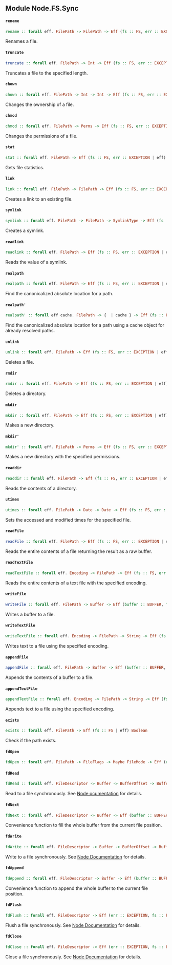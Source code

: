 ## Module Node.FS.Sync

#### `rename`

``` purescript
rename :: forall eff. FilePath -> FilePath -> Eff (fs :: FS, err :: EXCEPTION | eff) Unit
```

Renames a file.

#### `truncate`

``` purescript
truncate :: forall eff. FilePath -> Int -> Eff (fs :: FS, err :: EXCEPTION | eff) Unit
```

Truncates a file to the specified length.

#### `chown`

``` purescript
chown :: forall eff. FilePath -> Int -> Int -> Eff (fs :: FS, err :: EXCEPTION | eff) Unit
```

Changes the ownership of a file.

#### `chmod`

``` purescript
chmod :: forall eff. FilePath -> Perms -> Eff (fs :: FS, err :: EXCEPTION | eff) Unit
```

Changes the permissions of a file.

#### `stat`

``` purescript
stat :: forall eff. FilePath -> Eff (fs :: FS, err :: EXCEPTION | eff) Stats
```

Gets file statistics.

#### `link`

``` purescript
link :: forall eff. FilePath -> FilePath -> Eff (fs :: FS, err :: EXCEPTION | eff) Unit
```

Creates a link to an existing file.

#### `symlink`

``` purescript
symlink :: forall eff. FilePath -> FilePath -> SymlinkType -> Eff (fs :: FS, err :: EXCEPTION | eff) Unit
```

Creates a symlink.

#### `readlink`

``` purescript
readlink :: forall eff. FilePath -> Eff (fs :: FS, err :: EXCEPTION | eff) FilePath
```

Reads the value of a symlink.

#### `realpath`

``` purescript
realpath :: forall eff. FilePath -> Eff (fs :: FS, err :: EXCEPTION | eff) FilePath
```

Find the canonicalized absolute location for a path.

#### `realpath'`

``` purescript
realpath' :: forall eff cache. FilePath -> {  | cache } -> Eff (fs :: FS, err :: EXCEPTION | eff) FilePath
```

Find the canonicalized absolute location for a path using a cache object for
already resolved paths.

#### `unlink`

``` purescript
unlink :: forall eff. FilePath -> Eff (fs :: FS, err :: EXCEPTION | eff) Unit
```

Deletes a file.

#### `rmdir`

``` purescript
rmdir :: forall eff. FilePath -> Eff (fs :: FS, err :: EXCEPTION | eff) Unit
```

Deletes a directory.

#### `mkdir`

``` purescript
mkdir :: forall eff. FilePath -> Eff (fs :: FS, err :: EXCEPTION | eff) Unit
```

Makes a new directory.

#### `mkdir'`

``` purescript
mkdir' :: forall eff. FilePath -> Perms -> Eff (fs :: FS, err :: EXCEPTION | eff) Unit
```

Makes a new directory with the specified permissions.

#### `readdir`

``` purescript
readdir :: forall eff. FilePath -> Eff (fs :: FS, err :: EXCEPTION | eff) (Array FilePath)
```

Reads the contents of a directory.

#### `utimes`

``` purescript
utimes :: forall eff. FilePath -> Date -> Date -> Eff (fs :: FS, err :: EXCEPTION | eff) Unit
```

Sets the accessed and modified times for the specified file.

#### `readFile`

``` purescript
readFile :: forall eff. FilePath -> Eff (fs :: FS, err :: EXCEPTION | eff) Buffer
```

Reads the entire contents of a file returning the result as a raw buffer.

#### `readTextFile`

``` purescript
readTextFile :: forall eff. Encoding -> FilePath -> Eff (fs :: FS, err :: EXCEPTION | eff) String
```

Reads the entire contents of a text file with the specified encoding.

#### `writeFile`

``` purescript
writeFile :: forall eff. FilePath -> Buffer -> Eff (buffer :: BUFFER, fs :: FS, err :: EXCEPTION | eff) Unit
```

Writes a buffer to a file.

#### `writeTextFile`

``` purescript
writeTextFile :: forall eff. Encoding -> FilePath -> String -> Eff (fs :: FS, err :: EXCEPTION | eff) Unit
```

Writes text to a file using the specified encoding.

#### `appendFile`

``` purescript
appendFile :: forall eff. FilePath -> Buffer -> Eff (buffer :: BUFFER, fs :: FS, err :: EXCEPTION | eff) Unit
```

Appends the contents of a buffer to a file.

#### `appendTextFile`

``` purescript
appendTextFile :: forall eff. Encoding -> FilePath -> String -> Eff (fs :: FS, err :: EXCEPTION | eff) Unit
```

Appends text to a file using the specified encoding.

#### `exists`

``` purescript
exists :: forall eff. FilePath -> Eff (fs :: FS | eff) Boolean
```

Check if the path exists.

#### `fdOpen`

``` purescript
fdOpen :: forall eff. FilePath -> FileFlags -> Maybe FileMode -> Eff (err :: EXCEPTION, fs :: FS | eff) FileDescriptor
```

#### `fdRead`

``` purescript
fdRead :: forall eff. FileDescriptor -> Buffer -> BufferOffset -> BufferLength -> Maybe FilePosition -> Eff (buffer :: BUFFER, err :: EXCEPTION, fs :: FS | eff) ByteCount
```

Read to a file synchronously.  See <a
href="http://nodejs.org/api/fs.html#fs_fs_readsync_fd_buffer_offset_length_position">Node
ocumentation</a> for details.

#### `fdNext`

``` purescript
fdNext :: forall eff. FileDescriptor -> Buffer -> Eff (buffer :: BUFFER, err :: EXCEPTION, fs :: FS | eff) ByteCount
```

Convenience function to fill the whole buffer from the current
file position.

#### `fdWrite`

``` purescript
fdWrite :: forall eff. FileDescriptor -> Buffer -> BufferOffset -> BufferLength -> Maybe FilePosition -> Eff (buffer :: BUFFER, err :: EXCEPTION, fs :: FS | eff) ByteCount
```

Write to a file synchronously.  See <a
href="http://nodejs.org/api/fs.html#fs_fs_writesync_fd_buffer_offset_length_position">Node
Documentation</a> for details.

#### `fdAppend`

``` purescript
fdAppend :: forall eff. FileDescriptor -> Buffer -> Eff (buffer :: BUFFER, err :: EXCEPTION, fs :: FS | eff) ByteCount
```

Convenience function to append the whole buffer to the current
file position.

#### `fdFlush`

``` purescript
fdFlush :: forall eff. FileDescriptor -> Eff (err :: EXCEPTION, fs :: FS | eff) Unit
```

Flush a file synchronously.  See <a
href="http://nodejs.org/api/fs.html#fs_fs_fsyncsync_fd">Node
Documentation</a> for details.

#### `fdClose`

``` purescript
fdClose :: forall eff. FileDescriptor -> Eff (err :: EXCEPTION, fs :: FS | eff) Unit
```

Close a file synchronously.  See <a
href="http://nodejs.org/api/fs.html#fs_fs_closesync_fd">Node
Documentation</a> for details.


